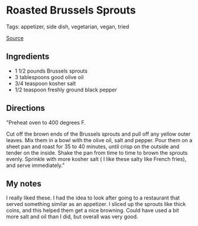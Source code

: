 # Roasted Brussels Sprouts

Tags: appetizer, side dish, vegetarian, vegan, tried

[Source](http://www.foodnetwork.com/recipes/ina-garten/roasted-brussels-sprouts-recipe2/index.html)

## Ingredients

 * 1 1/2 pounds Brussels sprouts
 * 3 tablespoons good olive oil
 * 3/4 teaspoon kosher salt
 * 1/2 teaspoon freshly ground black pepper


## Directions

"Preheat oven to 400 degrees F.

Cut off the brown ends of the Brussels sprouts and pull off any yellow outer leaves. Mix them in a bowl with the olive oil, salt and pepper. Pour them on a sheet pan and roast for 35 to 40 minutes, until crisp on the outside and tender on the inside. Shake the pan from time to time to brown the sprouts evenly. Sprinkle with more kosher salt ( I like these salty like French fries), and serve immediately."


## My notes

I really liked these. I had the idea to look after going to a restaurant that served something similar as an appetizer. I sliced up the sprouts like thick coins, and this helped them get a nice browning. Could have used a bit more salt and oil than I did, but overall was very good.
